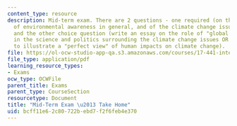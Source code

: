 ```yaml
---
content_type: resource
description: Mid-term exam. There are 2 questions - one required (on the evolution
  of environmental awareness in general, and of the climate change issue, in particular)
  and the other choice question (write an essay on the role of "global assessments"
  in the science and politics surrounding the climate change issues OR write an essay
  to illustrate a "perfect view" of human impacts on climate change).
file: https://ol-ocw-studio-app-qa.s3.amazonaws.com/courses/17-441-international-politics-and-climate-change-fall-2007/bcff11e62c80722bebd7f2f6feb4e370_midterm_f2007.pdf
file_type: application/pdf
learning_resource_types:
- Exams
ocw_type: OCWFile
parent_title: Exams
parent_type: CourseSection
resourcetype: Document
title: "Mid-Term Exam \u2013 Take Home"
uid: bcff11e6-2c80-722b-ebd7-f2f6feb4e370
---
```

